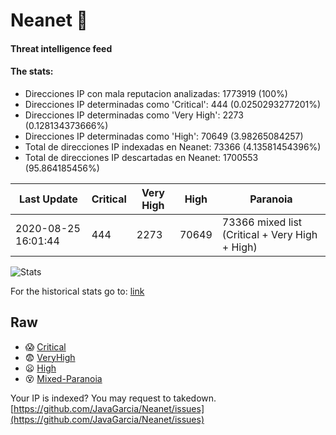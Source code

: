 # Neanet :hocho:
#### Threat intelligence feed
#### The stats:

- Direcciones IP con mala reputacion analizadas: 1773919 (100%)
- Direcciones IP determinadas como 'Critical':  444 (0.0250293277201%)
- Direcciones IP determinadas como 'Very High':  2273 (0.128134373666%)
- Direcciones IP determinadas como 'High':  70649 (3.98265084257)
- Total de direcciones IP indexadas en Neanet:  73366 (4.13581454396%)
- Total de direcciones IP descartadas en Neanet:  1700553 (95.864185456%)

| Last Update | Critical | Very High | High | Paranoia |
| --- | --- | --- | --- | --- |
| 2020-08-25 16:01:44 | 444 | 2273 | 70649 | 73366 mixed list (Critical + Very High + High)|

![Stats](https://docs.google.com/spreadsheets/d/e/2PACX-1vSnaNMIXVabIpDJjufMlzH7poXnshF3mgd8Is1g9ytUEzVsP5my4Trn8f-xkoLLQ38xpL3HtmUexLo6/pubchart?oid=501124687&format=image)

For the historical stats go to: [link](/stats.csv)
## Raw
- :scream: [Critical](https://raw.githubusercontent.com/JavaGarcia/Neanet/master/blacklists/neanet_critical.txt)
- :fearful: [VeryHigh](https://raw.githubusercontent.com/JavaGarcia/Neanet/master/blacklists/neanet_veryHigh.txtt)
- :frowning: [High](https://raw.githubusercontent.com/JavaGarcia/Neanet/master/blacklists/neanet_high.txt)
- :dizzy_face: [Mixed-Paranoia](https://raw.githubusercontent.com/JavaGarcia/Neanet/master/blacklists/neanet_all.txt)


Your IP is indexed? You may request to takedown. [https://github.com/JavaGarcia/Neanet/issues](https://github.com/JavaGarcia/Neanet/issues)























































































































































































































































































































































































































































